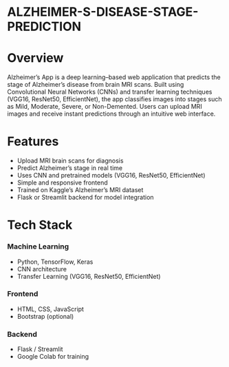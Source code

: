 # ALZHEIMER-S-DISEASE-STAGE-PREDICTION

# Overview
Alzheimer’s App is a deep learning–based web application that predicts the stage of Alzheimer’s disease from brain MRI scans. Built using Convolutional Neural Networks (CNNs) and transfer learning techniques (VGG16, ResNet50, EfficientNet), the app classifies images into stages such as Mild, Moderate, Severe, or Non-Demented. Users can upload MRI images and receive instant predictions through an intuitive web interface.

# Features
- Upload MRI brain scans for diagnosis
- Predict Alzheimer’s stage in real time
- Uses CNN and pretrained models (VGG16, ResNet50, EfficientNet)
- Simple and responsive frontend
- Trained on Kaggle’s Alzheimer’s MRI dataset
- Flask or Streamlit backend for model integration
# Tech Stack
### Machine Learning
- Python, TensorFlow, Keras
- CNN architecture
- Transfer Learning (VGG16, ResNet50, EfficientNet)
### Frontend
- HTML, CSS, JavaScript
- Bootstrap (optional)
### Backend
- Flask / Streamlit
- Google Colab for training
